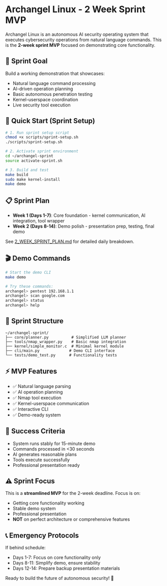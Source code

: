 # Archangel Linux - 2 Week Sprint MVP

Archangel Linux is an autonomous AI security operating system that executes cybersecurity operations from natural language commands. This is the **2-week sprint MVP** focused on demonstrating core functionality.

## 🎯 Sprint Goal

Build a working demonstration that showcases:
- Natural language command processing
- AI-driven operation planning  
- Basic autonomous penetration testing
- Kernel-userspace coordination
- Live security tool execution

## 🚀 Quick Start (Sprint Setup)

```bash
# 1. Run sprint setup script
chmod +x scripts/sprint-setup.sh
./scripts/sprint-setup.sh

# 2. Activate sprint environment
cd ~/archangel-sprint
source activate-sprint.sh

# 3. Build and test
make build
sudo make kernel-install
make demo
```

## 📋 Sprint Plan

- **Week 1 (Days 1-7)**: Core foundation - kernel communication, AI integration, tool wrapper
- **Week 2 (Days 8-14)**: Demo polish - presentation prep, testing, final demo

See [2_WEEK_SPRINT_PLAN.md](2_WEEK_SPRINT_PLAN.md) for detailed daily breakdown.

## 🎬 Demo Commands

```bash
# Start the demo CLI
make demo

# Try these commands:
archangel> pentest 192.168.1.1
archangel> scan google.com  
archangel> status
archangel> help
```

## 📁 Sprint Structure

```
~/archangel-sprint/
├── core/planner.py          # Simplified LLM planner
├── tools/nmap_wrapper.py    # Basic nmap integration
├── kernel/simple_monitor.c  # Minimal kernel module
├── cli/main.py             # Demo CLI interface
└── tests/demo_test.py      # Functionality tests
```

## ⚡ MVP Features

- ✅ Natural language parsing
- ✅ AI operation planning
- ✅ Nmap tool execution
- ✅ Kernel-userspace communication
- ✅ Interactive CLI
- ✅ Demo-ready system

## 🎯 Success Criteria

- System runs stably for 15-minute demo
- Commands processed in <30 seconds
- AI generates reasonable plans
- Tools execute successfully
- Professional presentation ready

## ⚠️ Sprint Focus

This is a **streamlined MVP** for the 2-week deadline. Focus is on:
- Getting core functionality working
- Stable demo system
- Professional presentation
- **NOT** on perfect architecture or comprehensive features

## 📞 Emergency Protocols

If behind schedule:
- Days 1-7: Focus on core functionality only
- Days 8-11: Simplify demo, ensure stability  
- Days 12-14: Prepare backup presentation materials

Ready to build the future of autonomous security! 🚀